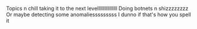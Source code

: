 Topics n chill taking it to the next levellllllllllllllll
Doing botnets n shizzzzzzzz
Or maybe detecting some anomaliesssssssss
I dunno if that's how you spell it